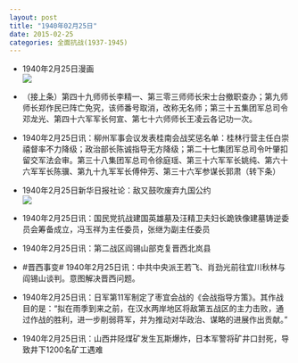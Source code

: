 ```yaml
---
layout: post
title: "1940年02月25日"
date: 2015-02-25
categories: 全面抗战(1937-1945)
---
```


<meta name="referrer" content="no-referrer" />

- 1940年2月25日漫画 <br/><img src="https://ww3.sinaimg.cn/large/aca367d8jw1eplylj99kpj20dp0cy75f.jpg" />

- （接上条）第四十九师师长李精一、第三零三师师长宋士台撤职查办；第九师师长郑作民已阵亡免究，该师番号取消，改称无名师；第三十五集团军总司令邓龙光、第四十六军军长何宣、第七十六师师长王凌云各记功一次。 

- 1940年2月25日讯：柳州军事会议发表桂南会战奖惩名单：桂林行营主任白崇禧督率不力降级；政治部长陈诚指导无方降级；第二十七集团军总司令叶肇扣留交军法会审。第三十八集团军总司令徐庭瑶、第三十六军军长姚纯、第六十六军军长陈骥、第九十九军军长傅仲芳、第三十六军参谋长郭肃（转下条） 

- 1940年2月25日新华日报社论：敌又鼓吹废弃九国公约 <br/><img src="https://ww1.sinaimg.cn/large/aca367d8jw1eplo78xb4zj211t0hqn4b.jpg" />

- 1940年2月25日讯：国民党抗战建国英雄墓及汪精卫夫妇长跪铁像建墓铸逆委员会筹备成立，冯玉祥为主任委员，张继为副主任委员 

- 1940年2月25日讯：第二战区阎锡山部克复晋西北岚县 

- #晋西事变# 1940年2月25日讯：中共中央派王若飞、肖劲光前往宜川秋林与阎锡山谈判。意图解决晋西问题。 

- 1940年2月25日讯：日军第11军制定了枣宜会战的《会战指导方策》。其作战目的是：“拟在雨季到来之前，在汉水两岸地区将敌第五战区的主力击败，通过作战的胜利，进一步削弱蒋军，并为推动对华政治、谋略的进展作出贡献。” 

- 1940年2月25日讯：山西井陉煤矿发生瓦斯爆炸，日本军警将矿井口封死，导致井下1200名矿工遇难 

